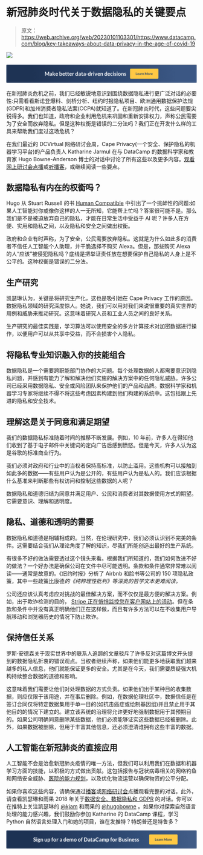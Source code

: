 # 新冠肺炎时代关于数据隐私的关键要点

> 原文：<https://web.archive.org/web/20230101103301/https://www.datacamp.com/blog/key-takeaways-about-data-privacy-in-the-age-of-covid-19>

[![](img/ec4410c2e85206d08b8b7af1a22f934b.png)](https://web.archive.org/web/20220525043538/https://www.datacamp.com/discover/enterprise)

[![](img/ec7cdb09d6e96a6962e381ed569ff416.png)](https://web.archive.org/web/20220525043538/https://www.datacamp.com/discover/enterprise)

在新冠肺炎危机之前，我们已经敏锐地意识到围绕数据隐私进行更广泛对话的必要性:只需看看斯诺登爆料、剑桥分析、纽约时报隐私项目、欧洲通用数据保护法规(GDPR)和加州消费者隐私法案(CCPA)就知道了。在新冠肺炎时代，这些问题要尖锐得多。我们也知道，政府和企业利用危机来巩固和重新安排权力，声称公民需要为了安全而放弃隐私。但是这种权衡是错误的二分法吗？我们正在开发什么样的工具来帮助我们度过这场危机？

在我们最近的 DCVirtual 网络研讨会周，Cape Privacy(一个安全、保护隐私的机器学习平台)的产品负责人 Katharine Jarmul 在与 DataCamp 的数据科学家和教育家 Hugo Bowne-Anderson 博士的对话中讨论了所有这些以及更多内容。[观看网上研讨会点播](https://web.archive.org/web/20220525043538/https://www.datacamp.com/resources/webinars/data-privacy-in-the-age-of-covid-19)或[听播客](https://web.archive.org/web/20220525043538/https://www.datacamp.com/community/podcast/Data-Privacy-Age-of-COVID-19)，或继续阅读一些要点。

## 数据隐私有内在的权衡吗？

Hugo 从 Stuart Russell 的书 [Human Compatible](https://web.archive.org/web/20220525043538/https://www.amazon.com/Human-Compatible-Artificial-Intelligence-Problem-ebook/dp/B07N5J5FTS) 中引出了一个挑衅性的问题:如果人工智能对你或像你这样的人一无所知，它能帮上忙吗？答案很可能不是。那么我们是不是被迫放弃自己的隐私，才能在日常生活中受益于 AI 呢？许多人在方便、实用和隐私之间，以及隐私和安全之间做出权衡。

政府和企业有时声称，为了安全，公民需要放弃隐私。这就是为什么如此多的消费者不信任人工智能个人助理，并干脆选择不购买 Alexa。但是，那些购买 Alexa 的人“应该”被侵犯隐私吗？底线是把举证责任放在想要保护自己隐私的人身上是不公平的。这种权衡是错误的二分法。

## 生产研究

凯瑟琳认为，关键是将研究生产化，这也是吸引她在 Cape Privacy 工作的原因。数据隐私领域的研究深度惊人。她说，我们可以用对我们来说很重要的真实世界的用例和威胁来推动研究。这意味着研究人员和工业人员之间的良好关系。

生产研究的最佳实践是，学习算法可以使用安全的多方计算技术对加密数据进行操作，以便用户可以从共享中受益，而不会损害个人隐私。

## 将隐私专业知识融入你的技能组合

数据隐私是一个需要跨职能部门协作的大问题。每个处理数据的人都需要意识到隐私问题，并感到有能力了解和解决他们实施的解决方案中的任何隐私威胁。许多公司已经采用数据隐私、安全或风险团队来保护他们的产品和品牌。数据科学家和机器学习专家将继续不得不将这些考虑因素构建到他们构建的系统中。这包括跟上先进的隐私和安全技术。

## 理解这是关于同意和满足期望

我们的数据隐私标准随着时间的推移不断发展。例如，10 年前，许多人在得知他们收到了基于电子邮件中关键词的定向广告后感到愤怒。但是今天，许多人认为这是谷歌的标准商业行为。

我们必须对政府和行业中的当权者保持高标准，以防止滥用。这些机构可以接触到如此多的数据——有些用户认为是公开的，有些用户认为是私人的。我们应该根据什么基准来判断那些有权访问和控制这些数据的人呢？

数据隐私和道德归结为同意并满足用户、公民和消费者对其数据使用方式的期望。它需要意识、理解和透明度。

## 隐私、道德和透明的需要

数据隐私和道德是相辅相成的。当然，在伦理研究中，我们必须认识到不完美的条件。这需要结合我们从理论角度了解的知识，尽我们所能创造出最好的生产系统。

有很多不好的做法需要透过这个镜头来看。根据我们所知道的，我们如何改进不好的做法？一个好办法是确保公司在文件中尽可能透明。条款和条件通常非常难以阅读——通常是故意的。《纽约时报》分析了 Airbnb 和脸书等公司的 150 项隐私政策，其中一些政策比康德*的《纯粹理性批判》等深奥的哲学文本更难阅读。*

公司还应该认真考虑应对挑战的最佳解决方案，而不仅仅是最方便的解决方案。例如，出于欺诈检测的目的， [Stripe 正在悄悄监控您在客户网站上的活动](https://web.archive.org/web/20220525043538/https://mtlynch.io/stripe-recording-its-customers/)。但在条款和条件中并没有真正明确他们正在这样做，而且有许多方法可以在不收集用户导航移动和浏览器历史的情况下防止欺诈。

## 保持信任关系

罗斯·安德森关于现实世界中的联系人追踪的文章驳斥了许多反对这篇博文开头提到的数据隐私折衷的错误观点。当权者继续声称，如果他们能更多地获取我们越来越多的私人信息，他们就能保证更多的安全。尤其是在今天，我们需要质疑强大机构持续整合数据的道德和影响。

这意味着我们需要让他们对处理数据的方式负责。如果他们出于某种目的收集数据，则应仅限于该用途，并在事后删除。例如，在数据伦理社区中，数据信任是在签订合同仅将特定数据集用于单一目的(如抗击癌症或绘制基因组)并且禁止用于其他目的的情况下建立的。建立该系统的治理将允许更好地强制数据用于其预期目的。如果公司明确同意删除某些数据，他们必须能够证实这些数据已经被删除。此外，如果数据被删除，但用于丰富其他信息，还必须澄清谁拥有这些丰富的数据。

## 人工智能在新冠肺炎的直接应用

人工智能不会是治愈新冠肺炎疫情的唯一方法，但我们可以利用我们在数据和机器学习方面的技能，以积极的方式做出贡献。这包括报告与冠状病毒相关的网络钓鱼和网络安全威胁、[医院的能力规划](https://web.archive.org/web/20220525043538/https://www.datacamp.com/resources/webinars/covid-19-and-hospital-capacity-planning)，以及优化物流运营以确保物资的公平分配。

如果你喜欢这些内容，请确保通过[播客](https://web.archive.org/web/20220525043538/https://www.datacamp.com/community/podcast/Data-Privacy-Age-of-COVID-19)或[网络研讨会](https://web.archive.org/web/20220525043538/https://www.datacamp.com/resources/webinars/data-privacy-in-the-age-of-covid-19)点播观看完整的对话。此外，请查看凯瑟琳和雨果 2018 年关于[数据安全、数据隐私和 GDPR](https://web.archive.org/web/20220525043538/https://www.datacamp.com/community/podcast/data-security-privacy-gdpr) 的对话。你可以在推特上关注凯瑟琳的 [@kjam](https://web.archive.org/web/20220525043538/https://twitter.com/kjam) 和雨果的 [@hugobowne](https://web.archive.org/web/20220525043538/https://twitter.com/hugobowne) 。如果你对探索自然语言处理的能力感兴趣，我们鼓励你参加 Katharine 的 DataCamp 课程，学习 Python 自然语言处理入门和她的项目，谁在发推特？特朗普还是特鲁多？

[![](img/f6059efbde16ddec64b866c349093d31.png)](https://web.archive.org/web/20220525043538/https://www.datacamp.com/business/demo)